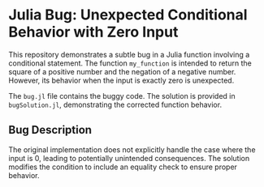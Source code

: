 # Julia Bug: Unexpected Conditional Behavior with Zero Input

This repository demonstrates a subtle bug in a Julia function involving a conditional statement. The function `my_function` is intended to return the square of a positive number and the negation of a negative number. However, its behavior when the input is exactly zero is unexpected.

The `bug.jl` file contains the buggy code.  The solution is provided in `bugSolution.jl`, demonstrating the corrected function behavior.

## Bug Description

The original implementation does not explicitly handle the case where the input is 0, leading to potentially unintended consequences. The solution modifies the condition to include an equality check to ensure proper behavior.